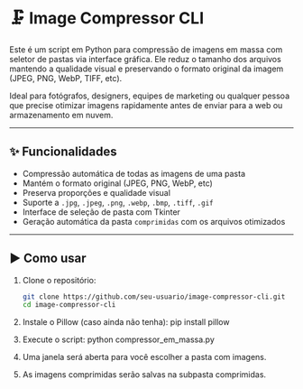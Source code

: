 # 🗜️ Image Compressor CLI

Este é um script em Python para compressão de imagens em massa com seletor de pastas via interface gráfica. Ele reduz o tamanho dos arquivos mantendo a qualidade visual e preservando o formato original da imagem (JPEG, PNG, WebP, TIFF, etc).

Ideal para fotógrafos, designers, equipes de marketing ou qualquer pessoa que precise otimizar imagens rapidamente antes de enviar para a web ou armazenamento em nuvem.

---

## ✨ Funcionalidades

- Compressão automática de todas as imagens de uma pasta
- Mantém o formato original (JPEG, PNG, WebP, etc)
- Preserva proporções e qualidade visual
- Suporte a `.jpg`, `.jpeg`, `.png`, `.webp`, `.bmp`, `.tiff`, `.gif`
- Interface de seleção de pasta com Tkinter
- Geração automática da pasta `comprimidas` com os arquivos otimizados

---

## ▶️ Como usar

1. Clone o repositório:
   ```bash
   git clone https://github.com/seu-usuario/image-compressor-cli.git
   cd image-compressor-cli

2. Instale o Pillow (caso ainda não tenha):
pip install pillow

3. Execute o script:
python compressor_em_massa.py

4. Uma janela será aberta para você escolher a pasta com imagens.

5. As imagens comprimidas serão salvas na subpasta comprimidas.
